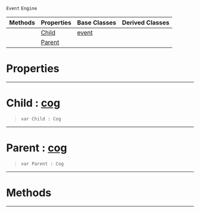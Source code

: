  `Event` `Engine`



|Methods|Properties|Base Classes|Derived Classes|
|---|---|---|---|
| |[ Child](https://github.com/dragonCASTjosh/PlasmaDocs/blob/master/code_reference/class_reference/hierarchyevent.markdown#child-plasma-engine-docume)|[event](https://github.com/dragonCASTjosh/PlasmaDocs/blob/master/code_reference/class_reference/event.markdown)| |
| |[ Parent](https://github.com/dragonCASTjosh/PlasmaDocs/blob/master/code_reference/class_reference/hierarchyevent.markdown#parent-plasma-engine-docum)| | |


 #  Properties


---  
 #  Child : [cog](https://github.com/dragonCASTjosh/PlasmaDocs/blob/master/code_reference/class_reference/cog.markdown)

> 
> ``` lang=cpp, name=Lightning
> var Child : Cog


---  
 #  Parent : [cog](https://github.com/dragonCASTjosh/PlasmaDocs/blob/master/code_reference/class_reference/cog.markdown)

> 
> ``` lang=cpp, name=Lightning
> var Parent : Cog


---  
 #  Methods


---  
 

 